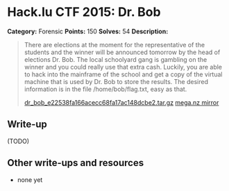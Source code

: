# Hack.lu CTF 2015: Dr. Bob

**Category:** Forensic
**Points:** 150
**Solves:** 54
**Description:**

> There are elections at the moment for the representative of the students and the winner will be announced tomorrow by the head of elections Dr. Bob. The local schoolyard gang is gambling on the winner and you could really use that extra cash. Luckily, you are able to hack into the mainframe of the school and get a copy of the virtual machine that is used by Dr. Bob to store the results. The desired information is in the file /home/bob/flag.txt, easy as that.
> 
> [dr_bob_e22538fa166acecc68fa17ac148dcbe2.tar.gz](https://school.fluxfingers.net/static/chals/dr_bob_e22538fa166acecc68fa17ac148dcbe2.tar.gz)
> [mega.nz mirror](https://mega.nz/#!qoUDxYrB!W-C6vZxiulkaZ9ONWbyohCpAOfRbLtvHIgIICvjeZWk)


## Write-up

(TODO)

## Other write-ups and resources

* none yet
